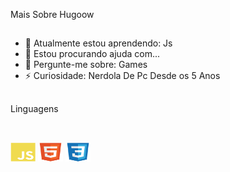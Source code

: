 

Mais Sobre Hugoow
##
- 🌱 Atualmente estou aprendendo: Js
- 🤔 Estou procurando ajuda com...
- 💬 Pergunte-me sobre: Games
- ⚡ Curiosidade: Nerdola De Pc Desde os 5 Anos
##
Linguagens
##
<div style="display: inline_block"><br>
  <img align="center" alt="Js" height="30" width="40" src="https://raw.githubusercontent.com/devicons/devicon/master/icons/javascript/javascript-plain.svg">
  <img align="center" alt="HTML" height="30" width="40" src="https://raw.githubusercontent.com/devicons/devicon/master/icons/html5/html5-original.svg">
  <img align="center" alt="CSS" height="30" width="40" src="https://raw.githubusercontent.com/devicons/devicon/master/icons/css3/css3-original.svg">
              </div>

